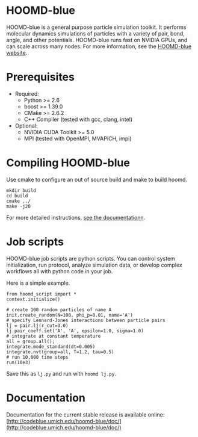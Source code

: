 # HOOMD-blue

HOOMD-blue is a general purpose particle simulation toolkit. It performs molecular dynamics simulations of particles
with a variety of pair, bond, angle, and other potentials. HOOMD-blue runs fast on NVIDIA GPUs, and can scale across
many nodes. For more information, see the [HOOMD-blue website](https://codeblue.umich.edu/hoomd-blue).

# Prerequisites

 * Required:
     * Python >= 2.6
     * boost >= 1.39.0
     * CMake >= 2.6.2
     * C++ Compiler (tested with gcc, clang, intel)
 * Optional:
     * NVIDIA CUDA Toolkit >= 5.0
     * MPI (tested with OpenMPI, MVAPICH, impi)

# Compiling HOOMD-blue

Use cmake to configure an out of source build and make to build hoomd.

```
mkdir build
cd build
cmake ../
make -j20
```

For more detailed instructions, [see the documentationn](https://codeblue.umich.edu/hoomd-blue/doc/page_compile_guide.html).

# Job scripts

HOOMD-blue job scripts are python scripts. You can control system initialization, run protocol, analyze simulation data,
or develop complex workflows all with python code in your job.

Here is a simple example.

```
from hoomd_script import *
context.initialize()

# create 100 random particles of name A
init.create_random(N=100, phi_p=0.01, name='A')
# specify Lennard-Jones interactions between particle pairs
lj = pair.lj(r_cut=3.0)
lj.pair_coeff.set('A', 'A', epsilon=1.0, sigma=1.0)
# integrate at constant temperature
all = group.all();
integrate.mode_standard(dt=0.005)
integrate.nvt(group=all, T=1.2, tau=0.5)
# run 10,000 time steps
run(10e3)
```

Save this as `lj.py` and run with `hoomd lj.py`.

# Documentation

Documentation for the current stable release is available online: [http://codeblue.umich.edu/hoomd-blue/doc/](http://codeblue.umich.edu/hoomd-blue/doc/)

